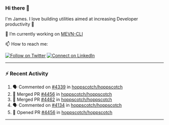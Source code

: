 ### Hi there 👋

I'm James. I love building utilities aimed at increasing Developer productivity :raised_hands: 

🔭 I’m currently working on [MEVN-CLI](https://github.com/madlabsinc/mevn-cli)

📫 How to reach me:

[![Follow on Twitter](https://img.shields.io/badge/--twitter?label=Twitter&logo=Twitter&style=social)](https://twitter.com/james_madhacks) [![Connect on LinkedIn](https://img.shields.io/badge/--linkedin?label=LinkedIn&logo=LinkedIn&style=social)](https://www.linkedin.com/in/jamesgeorge007)

---

### :zap: Recent Activity

<!--START_SECTION:activity-->
1. 🗣 Commented on [#4339](https://github.com/hoppscotch/hoppscotch/pull/4339#issuecomment-2433139925) in [hoppscotch/hoppscotch](https://github.com/hoppscotch/hoppscotch)
2. 🎉 Merged PR [#4456](https://github.com/hoppscotch/hoppscotch/pull/4456) in [hoppscotch/hoppscotch](https://github.com/hoppscotch/hoppscotch)
3. 🎉 Merged PR [#4462](https://github.com/hoppscotch/hoppscotch/pull/4462) in [hoppscotch/hoppscotch](https://github.com/hoppscotch/hoppscotch)
4. 🗣 Commented on [#4134](https://github.com/hoppscotch/hoppscotch/issues/4134#issuecomment-2425915730) in [hoppscotch/hoppscotch](https://github.com/hoppscotch/hoppscotch)
5. 💪 Opened PR [#4456](https://github.com/hoppscotch/hoppscotch/pull/4456) in [hoppscotch/hoppscotch](https://github.com/hoppscotch/hoppscotch)
<!--END_SECTION:activity-->

---

<!--
**jamesgeorge007/jamesgeorge007** is a ✨ _special_ ✨ repository because its `README.md` (this file) appears on your GitHub profile.

Here are some ideas to get you started:

- 🌱 I’m currently learning ...
- 👯 I’m looking to collaborate on ...
- 🤔 I’m looking for help with ...
- 💬 Ask me about ...
- 😄 Pronouns: ...
- ⚡ Fun fact: ...
-->
